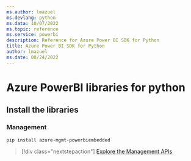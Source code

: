 ```yaml
---
ms.author: lmazuel
ms.devlang: python
ms.data: 10/07/2022
ms.topic: reference
ms.service: powerbi
description: Reference for Azure Power BI SDK for Python
title: Azure Power BI SDK for Python
author: lmazuel
ms.date: 08/24/2022
---
```

# Azure PowerBI libraries for python

## Install the libraries


### Management

```bash
pip install azure-mgmt-powerbiembedded
```

> [!div class="nextstepaction"]
> [Explore the Management APIs](/python/api/overview/azure/powerbi/management/resourcemanagement-powerbiembedded)